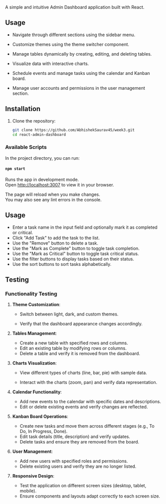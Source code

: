 A simple and intuitive Admin Dashboard application built with React.


## Usage

- Navigate through different sections using the sidebar menu.

- Customize themes using the theme switcher component.

- Manage tables dynamically by creating, editing, and deleting tables.

- Visualize data with interactive charts.

- Schedule events and manage tasks using the calendar and Kanban board.                                                                                                                                          
- Manage user accounts and permissions in the user management section.

## Installation

1. Clone the repository:
   ```bash
   git clone https://github.com/AbhishekSaurav45/week3.git
   cd react-admin-dashboard
### Available Scripts

In the project directory, you can run:

#### `npm start`

Runs the app in development mode.\
Open [http://localhost:3007](http://localhost:3007) to view it in your browser.

The page will reload when you make changes.\
You may also see any lint errors in the console.

## Usage

- Enter a task name in the input field and optionally mark it as completed or critical.
- Click "Add Task" to add the task to the list.
- Use the "Remove" button to delete a task.
- Use the "Mark as Complete" button to toggle task completion.
- Use the "Mark as Critical" button to toggle task critical status.
- Use the filter buttons to display tasks based on their status.
- Use the sort buttons to sort tasks alphabetically.

## Testing

### Functionality Testing

1. **Theme Customization**:
   - Switch between light, dark, and custom themes.

   - Verify that the dashboard appearance changes accordingly.

2. **Tables Management**:
   - Create a new table with specified rows and columns.
   - Edit an existing table by modifying rows or columns.
   - Delete a table and verify it is removed from the dashboard.



3. **Charts Visualization**:
   - View different types of charts (line, bar, pie) with sample data.

   - Interact with the charts (zoom, pan) and verify data representation.

4. **Calendar Functionality**:
   - Add new events to the calendar with specific dates and descriptions.
   - Edit or delete existing events and verify changes are reflected.

5. **Kanban Board Operations**:
   - Create new tasks and move them across different stages (e.g., To Do, In Progress, Done).
   - Edit task details (title, description) and verify updates.
   - Delete tasks and ensure they are removed from the board.

6. **User Management**:
   - Add new users with specified roles and permissions.
   - Delete existing users and verify they are no longer listed.

7. **Responsive Design**:
   - Test the application on different screen sizes (desktop, tablet, mobile).
   - Ensure components and layouts adapt correctly to each screen size.
  
